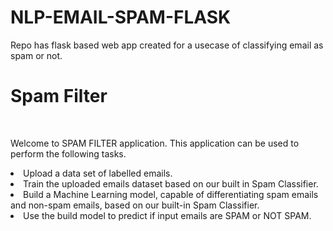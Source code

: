 # NLP-EMAIL-SPAM-FLASK

Repo has flask based web app created for a usecase of classifying email as spam or not.
<h1 class="title"> Spam Filter </h1> <br>
<p class="subtitle"> Welcome to SPAM FILTER application. This application can be used to perform the following tasks.
    <li> Upload a data set of labelled emails. </li>
    <li> Train the uploaded emails dataset based on our built in Spam Classifier. </li>
    <li> Build a Machine Learning model, capable of differentiating spam emails and non-spam emails, based on our built-in Spam Classifier. </li>
    <li> Use the build model to predict if input emails are SPAM or NOT SPAM. </li>
</p>
